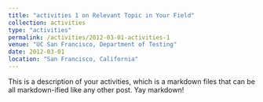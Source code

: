 ```yaml
---
title: "activities 1 on Relevant Topic in Your Field"
collection: activities
type: "activities"
permalink: /activities/2012-03-01-activities-1
venue: "UC San Francisco, Department of Testing"
date: 2012-03-01
location: "San Francisco, California"
---
```


This is a description of your activities, which is a markdown files that can be all markdown-ified like any other post. Yay markdown!
